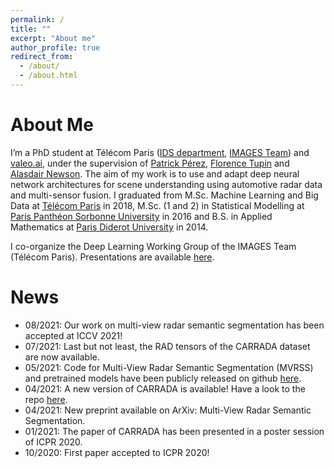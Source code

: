 ```yaml
---
permalink: /
title: ""
excerpt: "About me"
author_profile: true
redirect_from: 
  - /about/
  - /about.html
---
```


About Me
======

I’m a PhD student at Télécom Paris ([IDS department](https://www.telecom-paris.fr/en/the-school/teaching-research-departments/image-data-signal), [IMAGES Team](https://images.telecom-paristech.fr/)) and [valeo.ai](https://www.valeo.com/en/valeo-ai/), under the supervision of [Patrick Pérez](https://ptrckprz.github.io/), [Florence Tupin](https://perso.telecom-paristech.fr/tupin/) and [Alasdair Newson](https://sites.google.com/site/alasdairnewson/). The aim of my work is to use and adapt deep neural network architectures for scene understanding using automotive radar data and multi-sensor fusion.
I graduated from M.Sc. Machine Learning and Big Data at [Télécom Paris](https://www.telecom-paris.fr/) in 2018, M.Sc. (1 and 2) in Statistical Modelling at [Paris Panthéon Sorbonne University](https://www.pantheonsorbonne.fr/) in 2016 and B.S. in Applied Mathematics at [Paris Diderot University](https://formations.univ-paris-diderot.fr/fr/index.html) in 2014.

I co-organize the Deep Learning Working Group of the IMAGES Team (Télécom Paris). Presentations are available [here](https://dlwgtelecomparis.github.io/).


News
======
- 08/2021: Our work on multi-view radar semantic segmentation has been accepted at ICCV 2021!
- 07/2021: Last but not least, the RAD tensors of the CARRADA dataset are now available. 
- 05/2021: Code for Multi-View Radar Semantic Segmentation (MVRSS) and pretrained models have been publicly released on github [here](https://github.com/valeoai/MVRSS).
- 04/2021: A new version of CARRADA is available! Have a look to the repo [here](https://github.com/valeoai/carrada_dataset).
- 04/2021: New preprint available on ArXiv: Multi-View Radar Semantic Segmentation.
- 01/2021: The paper of CARRADA has been presented in a poster session of ICPR 2020.
- 10/2020: First paper accepted to ICPR 2020!


